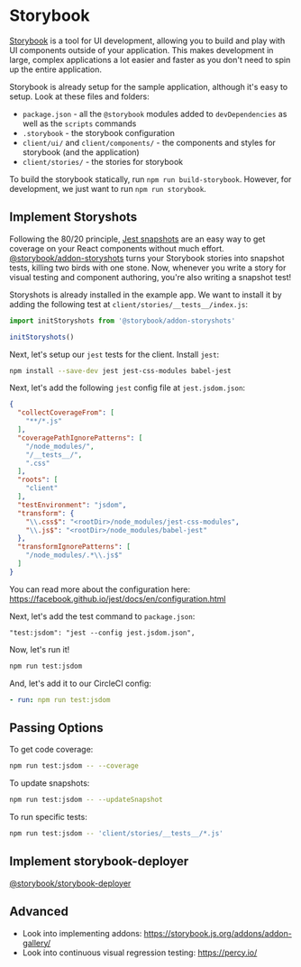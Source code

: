 
# Storybook

[Storybook](https://storybook.js.org/) is a tool for UI development,
allowing you to build and play with UI components outside of your application.
This makes development in large, complex applications a lot easier and faster
as you don't need to spin up the entire application.

Storybook is already setup for the sample application, although it's easy to setup.
Look at these files and folders:

- `package.json` - all the `@storybook` modules added to `devDependencies` as well as the `scripts` commands
- `.storybook` - the storybook configuration
- `client/ui/` and `client/components/` - the components and styles for storybook (and the application)
- `client/stories/` - the stories for storybook

To build the storybook statically, run `npm run build-storybook`.
However, for development, we just want to run `npm run storybook`.

## Implement Storyshots

Following the 80/20 principle, [Jest snapshots](https://facebook.github.io/jest/docs/en/snapshot-testing.html)
are an easy way to get coverage on your React components without much effort.
[@storybook/addon-storyshots](https://github.com/storybooks/storybook/tree/master/addons/storyshots)
turns your Storybook stories into snapshot tests, killing two birds with one stone.
Now, whenever you write a story for visual testing and component authoring,
you're also writing a snapshot test!

Storyshots is already installed in the example app.
We want to install it by adding the following test at `client/stories/__tests__/index.js`:

```js
import initStoryshots from '@storybook/addon-storyshots'

initStoryshots()
```

Next, let's setup our `jest` tests for the client. Install `jest`:

```bash
npm install --save-dev jest jest-css-modules babel-jest
```

Next, let's add the following `jest` config file at `jest.jsdom.json`:

```json
{
  "collectCoverageFrom": [
    "**/*.js"
  ],
  "coveragePathIgnorePatterns": [
    "/node_modules/",
    "/__tests__/",
    ".css"
  ],
  "roots": [
    "client"
  ],
  "testEnvironment": "jsdom",
  "transform": {
    "\\.css$": "<rootDir>/node_modules/jest-css-modules",
    "\\.js$": "<rootDir>/node_modules/babel-jest"
  },
  "transformIgnorePatterns": [
    "/node_modules/.*\\.js$"
  ]
}
```

You can read more about the configuration here: https://facebook.github.io/jest/docs/en/configuration.html

Next, let's add the test command to `package.json`:

```
"test:jsdom": "jest --config jest.jsdom.json",
```

Now, let's run it!

```bash
npm run test:jsdom
```

And, let's add it to our CircleCI config:

```yaml
- run: npm run test:jsdom
```

## Passing Options

To get code coverage:

```bash
npm run test:jsdom -- --coverage
```

To update snapshots:

```bash
npm run test:jsdom -- --updateSnapshot
```

To run specific tests:

```bash
npm run test:jsdom -- 'client/stories/__tests__/*.js'
```

## Implement storybook-deployer

[@storybook/storybook-deployer](https://github.com/storybooks/storybook-deployer)

## Advanced

- Look into implementing addons: https://storybook.js.org/addons/addon-gallery/
- Look into continuous visual regression testing: https://percy.io/
